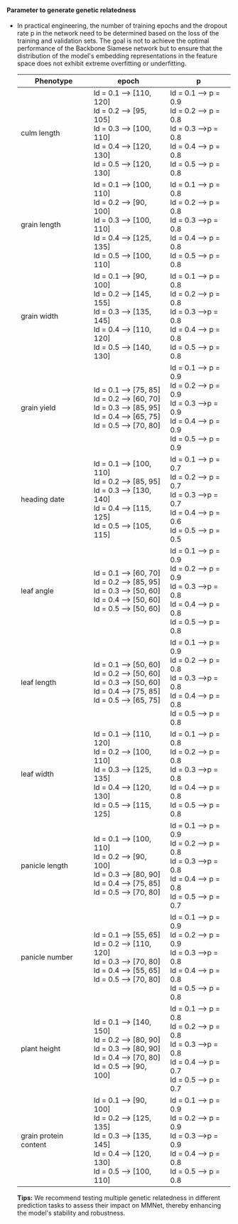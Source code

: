 #### Parameter to generate genetic relatedness

- In practical engineering, the number of training epochs and the dropout rate p in the network need to be determined based on the loss of the training and validation sets. The goal is not to achieve the optimal performance of the Backbone Siamese network but to ensure that the distribution of the model's embedding representations in the feature space does not exhibit extreme overfitting or underfitting. 

  | Phenotype             | epoch                                                        | p                                                            |
  | --------------------- | ------------------------------------------------------------ | ------------------------------------------------------------ |
  | culm length           | ld = 0.1  --> [110, 120]<br />ld = 0.2 -->  [95, 105]<br />ld = 0.3  --> [100, 110]<br />ld = 0.4 -->  [120, 130]<br />ld = 0.5 -->  [120, 130] | ld = 0.1 --> p = 0.9<br />ld = 0.2 --> p = 0.8<br />ld = 0.3  -->p = 0.8<br />ld = 0.4 --> p = 0.8<br />ld = 0.5 --> p = 0.8 |
  | grain length          | ld = 0.1  --> [100, 110]<br />ld = 0.2 -->  [90, 100]<br />ld = 0.3  --> [100, 110]<br />ld = 0.4 -->  [125, 135]<br />ld = 0.5 -->  [100, 110] | ld = 0.1 --> p = 0.8<br />ld = 0.2 --> p = 0.8<br />ld = 0.3  -->p = 0.8<br />ld = 0.4 --> p = 0.8<br />ld = 0.5 --> p = 0.8 |
  | grain width           | ld = 0.1  --> [90, 100]<br />ld = 0.2 -->  [145, 155]<br />ld = 0.3  --> [135, 145]<br />ld = 0.4 -->  [110, 120]<br />ld = 0.5 -->  [140, 130] | ld = 0.1 --> p = 0.8<br />ld = 0.2 --> p = 0.8<br />ld = 0.3  -->p = 0.8<br />ld = 0.4 --> p = 0.8<br />ld = 0.5 --> p = 0.8 |
  | grain yield           | ld = 0.1 --> [75, 85]<br />ld = 0.2 -->  [60, 70]<br />ld = 0.3  --> [85, 95]<br />ld = 0.4 -->  [65, 75]<br />ld = 0.5 -->  [70, 80] | ld = 0.1 --> p = 0.9<br />ld = 0.2 --> p = 0.9<br />ld = 0.3  -->p = 0.9<br />ld = 0.4 --> p = 0.9<br />ld = 0.5 --> p = 0.9 |
  | heading date          | ld = 0.1 --> [100, 110]<br />ld = 0.2 -->  [85, 95]<br />ld = 0.3  --> [130, 140]<br />ld = 0.4 -->  [115, 125]<br />ld = 0.5 -->  [105, 115] | ld = 0.1 --> p = 0.7<br />ld = 0.2 --> p = 0.7<br />ld = 0.3  -->p = 0.7<br />ld = 0.4 --> p = 0.6<br />ld = 0.5 --> p = 0.5 |
  | leaf angle            | ld = 0.1 --> [60, 70]<br />ld = 0.2 -->  [85, 95]<br />ld = 0.3  --> [50, 60]<br />ld = 0.4 -->  [50, 60]<br />ld = 0.5 -->  [50, 60] | ld = 0.1 --> p = 0.9<br />ld = 0.2 --> p = 0.9<br />ld = 0.3  -->p = 0.8<br />ld = 0.4 --> p = 0.8<br />ld = 0.5 --> p = 0.8 |
  | leaf length           | ld = 0.1 --> [50, 60]<br />ld = 0.2 -->  [50, 60]<br />ld = 0.3  --> [50, 60]<br />ld = 0.4 -->  [75, 85]<br />ld = 0.5 -->  [65, 75] | ld = 0.1 --> p = 0.9<br />ld = 0.2 --> p = 0.8<br />ld = 0.3  -->p = 0.8<br />ld = 0.4 --> p = 0.8<br />ld = 0.5 --> p = 0.8 |
  | leaf width            | ld = 0.1 --> [110, 120]<br />ld = 0.2 -->  [100, 110]<br />ld = 0.3  --> [125, 135]<br />ld = 0.4 -->  [120, 130]<br />ld = 0.5 -->  [115, 125] | ld = 0.1 --> p = 0.8<br />ld = 0.2 --> p = 0.8<br />ld = 0.3  -->p = 0.8<br />ld = 0.4 --> p = 0.8<br />ld = 0.5 --> p = 0.8 |
  | panicle length        | ld = 0.1 --> [100, 110]<br />ld = 0.2 -->  [90, 100]<br />ld = 0.3  --> [80, 90]<br />ld = 0.4 -->  [75, 85]<br />ld = 0.5 -->  [70, 80] | ld = 0.1 --> p = 0.9<br />ld = 0.2 --> p = 0.8<br />ld = 0.3  -->p = 0.8<br />ld = 0.4 --> p = 0.8<br />ld = 0.5 --> p = 0.7 |
  | panicle number        | ld = 0.1 --> [55, 65]<br />ld = 0.2 -->  [110, 120]<br />ld = 0.3  --> [70, 80]<br />ld = 0.4 -->  [55, 65]<br />ld = 0.5 -->  [70, 80] | ld = 0.1 --> p = 0.9<br />ld = 0.2 --> p = 0.9<br />ld = 0.3  -->p = 0.8<br />ld = 0.4 --> p = 0.8<br />ld = 0.5 --> p = 0.8 |
  | plant height          | ld = 0.1 --> [140, 150]<br />ld = 0.2 -->  [80, 90]<br />ld = 0.3  --> [80, 90]<br />ld = 0.4 -->  [70, 80]<br />ld = 0.5 -->  [90, 100] | ld = 0.1 --> p = 0.8<br />ld = 0.2 --> p = 0.8<br />ld = 0.3  -->p = 0.8<br />ld = 0.4 --> p = 0.7<br />ld = 0.5 --> p = 0.7 |
  | grain protein content | ld = 0.1 --> [90, 100]<br />ld = 0.2 -->  [125, 135]<br />ld = 0.3  --> [135, 145]<br />ld = 0.4 -->  [120, 130]<br />ld = 0.5 -->  [100, 110] | ld = 0.1 --> p = 0.9<br />ld = 0.2 --> p = 0.9<br />ld = 0.3  -->p = 0.9<br />ld = 0.4 --> p = 0.8<br />ld = 0.5 --> p = 0.8 |

  **Tips:** We recommend testing multiple genetic relatedness in different prediction tasks to assess their impact on MMNet, thereby enhancing the model's stability and robustness.
